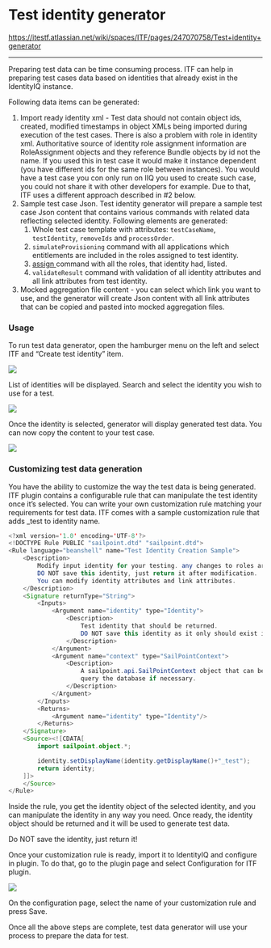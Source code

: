 # Test identity generator

<https://itestf.atlassian.net/wiki/spaces/ITF/pages/247070758/Test+identity+generator>

* * *

Preparing test data can be time consuming process. ITF can help in preparing test cases data based on identities that already exist in the IdentityIQ instance.

Following data items can be generated:

1. Import ready identity xml - Test data should not contain object ids, created, modified timestamps in object XMLs being imported during execution of the test cases. There is also a problem with role in identity xml. Authoritative source of identity role assignment information are RoleAssignment objects and they reference Bundle objects by id not the name. If you used this in test case it would make it instance dependent (you have different ids for the same role between instances). You would have a test case you con only run on IIQ you used to create such case, you could not share it with other developers for example. Due to that, ITF uses a different approach described in #2 below.
2. Sample test case Json. Test identity generator will prepare a sample test case Json content that contains various commands with related data reflecting selected identity. Following elements are generated:
    1. Whole test case template with attributes: `testCaseName`, `testIdentity`, `removeIds` and `processOrder`.
    2. `simulateProvisioning` command with all applications which entitlements are included in the roles assigned to test identity.
    3. [assign <Assign>](/wiki/spaces/AR/pages/45154509) command with all the roles, that identity had, listed.
    4. `validateResult` command with validation of all identity attributes and all link attributes from test identity.
3. Mocked aggregation file content - you can select which link you want to use, and the generator will create Json content with all link attributes that can be copied and pasted into mocked aggregation files.

### Usage

To run test data generator, open the hamburger menu on the left and select ITF and “Create test identity” item.

![](https://itestf.atlassian.net/wiki/download/thumbnails/247070758/TestDataGenerator1.png?version=1&modificationDate=1670069911171&cacheVersion=1&api=v2&width=340&height=203)

List of identities will be displayed. Search and select the identity you wish to use for a test.

![](https://itestf.atlassian.net/wiki/download/thumbnails/247070758/TestDataGenerator2.png?version=1&modificationDate=1670069911176&cacheVersion=1&api=v2&width=340&height=205)

Once the identity is selected, generator will display generated test data. You can now copy the content to your test case.

![](https://itestf.atlassian.net/wiki/download/thumbnails/247070758/TestDataGenerator3.png?version=1&modificationDate=1670069911195&cacheVersion=1&api=v2&width=340&height=446)

### Customizing test data generation

You have the ability to customize the way the test data is being generated. ITF plugin contains a configurable rule that can manipulate the test identity once it’s selected. You can write your own customization rule matching your requirements for test data. ITF comes with a sample customization rule that adds \_test to identity name.

```java
<?xml version='1.0' encoding='UTF-8'?>
<!DOCTYPE Rule PUBLIC "sailpoint.dtd" "sailpoint.dtd">
<Rule language="beanshell" name="Test Identity Creation Sample">
    <Description>
        Modify input identity for your testing. any changes to roles are ignored.
        DO NOT save this identity, just return it after modification.
        You can modify identity attributes and link attributes.
    </Description>
    <Signature returnType="String">
        <Inputs>
            <Argument name="identity" type="Identity">
                <Description>
                    Test identity that should be returned. 
                    DO NOT save this identity as it only should exist in memory.
                </Description>
            </Argument>
            <Argument name="context" type="SailPointContext">
                <Description>
                    A sailpoint.api.SailPointContext object that can be used to 
                    query the database if necessary.
                </Description>
            </Argument>
        </Inputs>
        <Returns>
            <Argument name="identity" type="Identity"/>
        </Returns>
    </Signature>
    <Source><![CDATA[
        import sailpoint.object.*;

        identity.setDisplayName(identity.getDisplayName()+"_test");
        return identity;
    ]]>
    </Source>
</Rule>
```

Inside the rule, you get the identity object of the selected identity, and you can manipulate the identity in any way you need. Once ready, the identity object should be returned and it will be used to generate test data.

Do NOT save the identity, just return it!

Once your customization rule is ready, import it to IdentityIQ and configure in plugin. To do that, go to the plugin page and select Configuration for ITF plugin.

![](https://itestf.atlassian.net/wiki/download/thumbnails/247070758/TestDataGenerator4.png?version=1&modificationDate=1670069911196&cacheVersion=1&api=v2&width=340&height=196)

On the configuration page, select the name of your customization rule and press Save.

Once all the above steps are complete, test data generator will use your process to prepare the data for test.